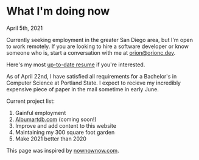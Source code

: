 # What I'm doing now
April 5th, 2021

Currently seeking employment in the greater San Diego area, but I'm open to work remotely.
If you are looking to hire a software developer or know someone who is, start a conversation with me at [orion@orionc.dev](mailto:orion@orionc.dev).

Here's my most [up-to-date resume](/files/Orion_Crocker_Resume.pdf) if you're interested.

As of April 22nd, I have satisfied all requirements for a Bachelor's in Computer Science at Portland State.
I expect to recieve my incredibly expensive piece of paper in the mail sometime in early June.

Current project list:

1. Gainful employment
2. [Albumartdb.com](https://www.albumartdb.com) (coming soon!)
3. Improve and add content to this website
4. Maintaining my 300 square foot garden
5. Make 2021 better than 2020

This page was inspired by [nownownow.com](https://www.nownownow.com).